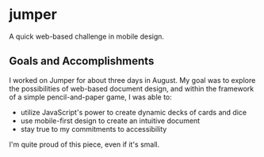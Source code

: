 # jumper
A quick web-based challenge in mobile design.
## Goals and Accomplishments
I worked on Jumper for about three days in August. My goal was to explore the possibilities of web-based document design, and within the framework of a simple pencil-and-paper game, I was able to:
- utilize JavaScript's power to create dynamic decks of cards and dice
- use mobile-first design to create an intuitive document
- stay true to my commitments to accessibility 

I'm quite proud of this piece, even if it's small. 
